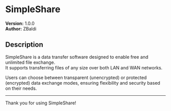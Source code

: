 # SimpleShare

**Version:** 1.0.0  
**Author:** ZBaldi

## Description

SimpleShare is a data transfer software designed to enable free and unlimited file exchange.  
It supports transferring files of any size over both LAN and WAN networks.  

Users can choose between transparent (unencrypted) or protected (encrypted) data exchange modes, ensuring flexibility and security based on their needs.

---

Thank you for using SimpleShare!
